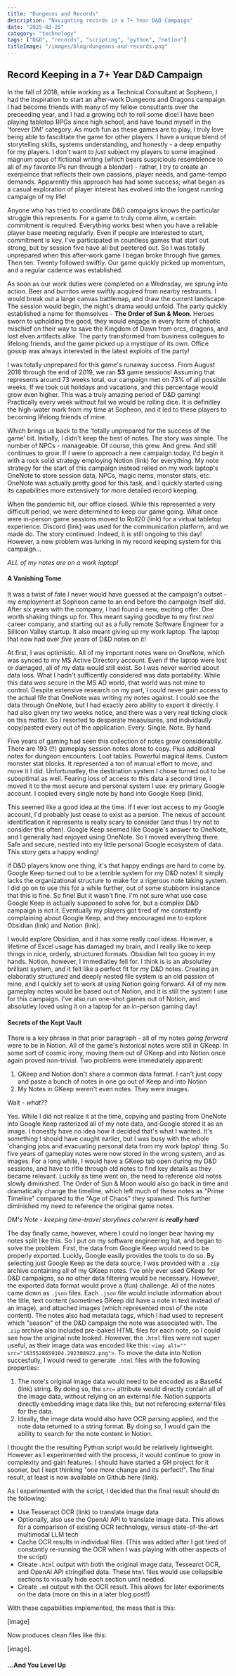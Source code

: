 ```yaml
---
title: "Dungeons and Records"
description: "Navigating records in a 7+ Year D&D Campaign"
date: "2025-03-25"
category: "technology"
tags: ["D&D", "records", "scripting", "python", "notion"]
titleImage: "/images/blog/dungeons-and-records.png"
---
```



## Record Keeping in a 7+ Year D&D Campaign


In the fall of 2018, while working as a Technical Consultant at Sopheon, I had the inspiration to start an after-work Dungeons and Dragons campaign. I had become friends with many of my fellow consultants over the preceeding year, and I had a growing itch to roll some dice! I have been playing tabletop RPGs since high school, and have found myself in the 'forever DM' category. As much fun as these games are to play, I truly love being able to fascilitate the game for other players. I have a unique blend of storytelling skills, systems understanding, and honestly - a deep empathy for my players. I don't want to *just* subject my players to some imagined magnum opus of fictional writing (which bears suspiciouis resemblence to all of my favorite IPs run through a blender) - rather, I try to create an exerpeince that reflects their own passions, player needs, and game-tempo demands. Apparently this approach has had some success; what began as a casual exploration of player interest has evolved into the longest running campaign of my life!

Anyone who has tried to coordinate D&D campaigns knows the particular struggle this represents. For a game to truly come alive, a certain commitment is required. Everything works best when you have a reliable player base meeting regularly. Even if people are interested to start, commitment is key. I've participated in countless games that start out strong, but by session five have all but peetered out. So I was totally unprepared when this after-work game I began broke through five games. Then ten. Twenty followed swiftly. Our game quickly picked up momentum, and a regular cadence was established. 

As soon as our work duties were completed on a Wednsday, we sprung into action. Beer and burritos were swiftly acquired from nearby restraunts. I would break out a large canvas battlemap, and draw the current landscape. The session would begin, the night's drama would unfold. The party quickly established a name for themselves - **The Order of Sun & Moon**. Heroes sworn to upholding the good, they would engage in every form of chaotic mischief on their way to save the Kingdom of Dawn from orcs, dragons, and lost elven artifacts alike. The party transformed from business collegues to lifelong friends, and the game picked up a mystique of its own. Office gossip was always interested in the latest exploits of the party!

I was totally unprepared for this game's runaway success. From August 2018 through the end of 2019, we ran **53** game sessions! Assuming that represents around 73 weeks total, our campaign met on 73% of all possible weeks. If we took out holidays and vacations, and this percentage would grow even higher. This was a truly amazing period of D&D gaming! Practically every week without fail we would be rolling dice. It is definitley the high-water mark from my time at Sopheon, and it led to these players to becoming lifelong friends of mine. 

Which brings us back to the 'totally unprepared for the success of the game' bit. Initially, I didn't keep the best of notes. The story was simple. The number of NPCs - manageable. Of course, this grew. And grew. And still continues to grow. If I were to approach a new campaign today, I'd begin it with a rock solid strategy employing Notion (link) for everything. My note strategy for the start of this campaign instead relied on my work laptop's OneNote to store session data, NPCs, magic items, monster stats, etc. OneNote was actually pretty good for this task, and I quickly started using its capabilities more extensively for more detailed record keeping.

When the pandemic hit, our office closed. While this represented a very difficult period, we were determined to keep our game going. What once were in-person game sessions moved to Roll20 (link) for a virtual tabletop experience. Discord (link) was used for the communication platform, and we made do. The story continued. Indeed, it is still ongoing to this day! However, a new problem was lurking in my record keeping system for this campaign...

*ALL of my notes are on a work laptop!*

#### A Vanishing Tome

It was a twist of fate I never would have guessed at the campaign's outset - my employment at Sopheon came to an end before the campaign itself did. After six years with the company, I had found a new, exciting offer. One worth shaking things up for. This meant saying goodbye to my first *real* career company, and starting out as a fully remote Software Engineer for a Sillicon Valley startup. It also meant giving up my work laptop. The laptop that now had over *five years* of D&D notes on it!

At first, I was optimistic. All of my important notes were on OneNote, which was synced to my MS Active Directory account. Even if the laptop were lost or damaged, all of my data would still exist. So I was never worried about data loss. What I hadn't sufficently considered was data portability. While this data *was* secure in the MS AD world, that world was not mine to control. Despite extensive research on my part, I could never gain access to the actual file that OneNote was writing my notes against. I could see the data through OneNote, but I had exactly zero ability to export it directly. I had also given my two weeks notice, and there was a very real ticking clock on this matter. So I resorted to desperate measusures, and individaully copy/pasted every out of the application. Every. Single. Note. By hand. 

Five years of gaming had seen this collection of notes grow considerablly. There are 193 (!!) gameplay session notes alone to copy. Plus additional notes for dungeon encounters. Loot tables. Powerful magical items. Custom monster stat blocks. It represented a ton of manual effort to move, and move it I did. Unfortunatley, the destination system I chose turned out to be suboptimal as well. Fearing loss of access to this data a second time, I moved it to the most secure and personal system I use: my primary Google account. I copied every single note by hand into Google Keep (link).

This seemed like a good idea at the time. If I ever lost access to my Google account, I'd probably just cease to exist as a person. The nexus of account identification it represents is really scary to consider (and thus I try not to consider this often). Google Keep seemed like Google's answer to OneNote, and I generally had enjoyed using OneNote. So I moved everything there. Safe and secure, nestled into my little personal Google ecosystem of data. This story gets a happy ending!

If D&D players know one thing, it's that happy endings are hard to come by. Google Keep turned out to be a terrible system for my D&D notes! It simply lacks the organizational structure to make for a rigerous note taking system. I did go on to use this for a while further, out of some stubborn insistance that this is fine. So fine! But it wasn't fine. I'm not sure what use case Google Keep is actually supposed to solve for, but a complex D&D campaign is not it. Eventually my players got tired of me constantly complaining about Google Keep, and they encouraged me to explore Obsidian (link) and Notion (link).

I would explore Obsidian, and it has some really cool ideas. However, a lifetime of Excel usage has damaged my brain, and I really like to keep things in nice, orderly, structured formats. Obsidian felt too gooey in my hands. Notion, however, I immediatley fell for. I think is is an absolutley brilliant system, and it felt like a perfect fit for my D&D notes. Creating an elaboratly structured and deeply nested file system is an old passion of mine, and I quickly set to work at using Notion going forward. All of my new gameplay notes would be based out of Notion, and it is still the system I use for this campaign. I've also run one-shot games out of Notion, and absolutley loved using it on a laptop for an in-person gaming day!

#### Secrets of the Kept Vault

There is a key phrase in that prior paragraph - all of my notes *going forward* were to be in Notion. All of the game's historical notes were still in GKeep. In some sort of cosmic irony, moving them out of GKeep and into Notion once again proved non-trivial. Two problems were immediately apparent:
1) GKeep and Notion don't share a common data format. I can't just copy and paste a bunch of notes in one go out of Keep and into Notion
2) My Notes in GKeep weren't even notes. They were images.

Wait - *what??*

Yes. While I did not realize it at the time, copying and pasting from OneNote into Google Keep rasterized all of my note data, and Google stored it as an image. I honestly have no idea how it decided that's what I wanted. It's something I should have caught earlier, but I was busy with the whole 'changing jobs and evacuating personal data from my work laptop' thing. So five years of gameplay notes were now stored in the wrong system, and as images. For a long while, I would have a GKeep tab open during my D&D sessions, and have to rifle through old notes to find key details as they became relevant. Luckily as time went on, the need to reference old notes slowly diminished. The Order of Sun & Moon would also go back in time and dramatically change the timeline, which left much of these notes as "Prime Timeline" compared to the "Age of Chaos" they spawned. This further diminished my need to reference the original game notes.

*DM's Note - keeping time-travel storylines coherent is **really hard***

The day finally came, however, where I could no longer bear having my notes split like this. So I put on my software engineering hat, and began to solve the problem. First, the data from Google Keep would need to be properly exported. Luckly, Google easily provides the tools to do so. By selecting just Google Keep as the data source, I was provided with a `.zip` archive containing all of my GKeep notes. I've only ever used GKeep for D&D campaigns, so no other data filtering would be necessary. However, the exported data format would prove a (fun) challenge. All of the notes came down as `.json` files. Each `.json` file would include information about the title, text content (sometimes GKeep did have a note in text instead of an image), and attached images (which represented most of the note content). The notes also had metadata tags, which I had used to represent which "season" of the D&D campaign the note was associated with. The `.zip` archive also included pre-baked HTML files for each note, so I could see how the original note looked. However, the `.html` files were not super useful, as their image data was encoded like this: `<img alt="" src="1635528659104.292308922.png">`. To move the data into Notion succesfully, I would need to generate `.html` files with the following properties:

1) The note's original image data would need to be encoded as a Base64 (link) string. By doing so, the `src=` attribute would directly contain all of the image data, without relying on an external file. Notion supports directly embedding image data like this, but not referecing external files for the data.
2) Ideally, the image data would also have OCR parsing applied, and the note data returned to a string format. By doing so, I would gain the ability to search for the note content in Notion.

I thought the the resulting Python script would be relatively lightweight. However as I experimented with the process, it would continue to grow in complexity and gain features. I should have started a GH project for it sooner, but I kept thinking "one more change and its perfect!". The final result, at least is now available on Github here (link). 

As I experimented with the script, I decided that the final result should do the following:
- Use Tesseract OCR (link) to translate image data
- Optionally, also use the OpenAI API to translate image data. This allows for a comparison of existing OCR technology, versus state-of-the-art multimodal LLM tech
- Cache OCR results in individual files. (This was added after I got tired of constantly re-running the OCR when I was playing with other aspects of the script)
- Create `.html` output with both the original image data, Tessearct OCR, and OpenAI API stringified data. These `html` files would use collapsible sections to visually hide each section until needed.
- Create `.md` output with the OCR result. This allows for later experiments on the data (more on this in a later blog post!)

With these capabilities implemented, the mess that is this:

[image]

Now produces clean files like this:

[image].


#### ...And You Level Up




